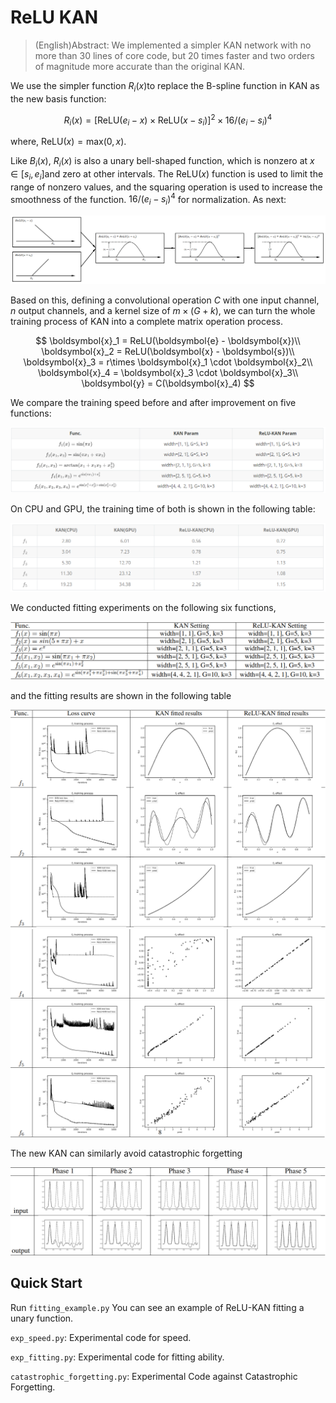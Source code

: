 # ReLU KAN

> (English)Abstract: We implemented a simpler KAN network with no more 
> than 30 lines of core code, but 20 times faster and 
> two orders of magnitude more accurate than the original KAN.


We use the simpler function $R_i(x)$​ to replace the B-spline function in KAN as the new basis function:

$$
R_i(x) = [\text{ReLU}(e_i - x)\times \text{ReLU}(x-s_i)]^2 \times 16 / (e_i - s_i)^4 \tag{6}
$$

where, $\text{ReLU}(x) = \text{max}(0, x)$.

Like $B_i(x)$, $R_i(x)$ is also a unary bell-shaped function, 
which is nonzero at $x \in [s_i, e_i]$and zero at other intervals. 
The $\text{ReLU}(x)$ function is used to limit the range of nonzero values, 
and the squaring operation is used to increase the smoothness of the function. 
$16 / (e_i - s_i)^4$ for normalization. As next:

![img](./img/process.png)

Based on this, defining a convolutional operation $C$ with one input channel, 
$n$ output channels, and a kernel size of $m \times (G+k)$,
we can turn the whole training process of KAN into a complete matrix operation process.

$$
\boldsymbol{x}_1 = ReLU(\boldsymbol{e} - \boldsymbol{x})\\
\boldsymbol{x}_2 = ReLU(\boldsymbol{x} - \boldsymbol{s})\\
\boldsymbol{x}_3 = r\times \boldsymbol{x}_1 \cdot \boldsymbol{x}_2\\
\boldsymbol{x}_4 = \boldsymbol{x}_3 \cdot \boldsymbol{x}_3\\
\boldsymbol{y} = C(\boldsymbol{x}_4)
$$

We compare the training speed before and after improvement on five functions:

![img.png](img/img.png)

On CPU and GPU, the training time of both is shown in the following table:

![img_1.png](img/img_1.png)

We conducted fitting experiments on the following six functions, 

![img_4.png](img/img_4.png)

and the fitting results are shown in the following table

![img_2.png](img/img_2.png)
![img_3.png](img/img_3.png)

The new KAN can similarly avoid catastrophic forgetting

![img_5.png](img/img_5.png)

## Quick Start

Run `fitting_example.py` You can see an example of ReLU-KAN fitting a unary function.

`exp_speed.py`: Experimental code for speed.

`exp_fitting.py`: Experimental code for fitting ability.

`catastrophic_forgetting.py`: Experimental Code against Catastrophic Forgetting.

